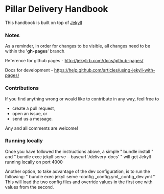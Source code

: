 # Pillar Delivery Handbook 


This handbook is built on top of [Jekyll](http://jekyllrb.com/)

### Notes

As a reminder, in order for changes to be visible, all changes need to be within the '**gh-pages**' branch.

Reference for github pages - http://jekyllrb.com/docs/github-pages/

Docs for development - https://help.github.com/articles/using-jekyll-with-pages/

### Contributions

If you find anything wrong or would like to contribute in any way, feel free to 

* create a pull request,
* open an issue, or 
* send us a message.

Any and all comments are welcome!

### Running locally

Once you have followed the instructions above, a simple " bundle install " and  " bundle 
exec jekyll serve --baseurl '/delivery-docs' " will get Jekyll running locally on port 4000

Another option, to take advantage of the dev configuration, is to run the following:
" bundle exec jekyll serve -config _config.yml,_config_dev.yml "
This will load the two config files and override values in the first one with values from the second.
